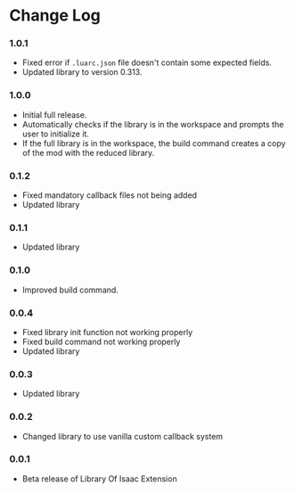 # Change Log

### 1.0.1

- Fixed error if ``.luarc.json`` file doesn't contain some expected fields.
- Updated library to version 0.313.

### 1.0.0

- Initial full release.
- Automatically checks if the library is in the workspace and prompts the user to initialize it.
- If the full library is in the workspace, the build command creates a copy of the mod with the reduced library.

### 0.1.2

- Fixed mandatory callback files not being added
- Updated library

### 0.1.1

- Updated library

### 0.1.0

- Improved build command.

### 0.0.4

- Fixed library init function not working properly
- Fixed build command not working properly
- Updated library

### 0.0.3

- Updated library

### 0.0.2

- Changed library to use vanilla custom callback system

### 0.0.1

- Beta release of Library Of Isaac Extension
